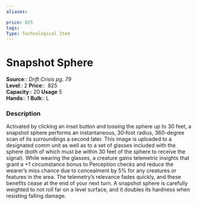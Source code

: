 ```yaml
---
aliases: 

price: 825
tags: 
Type: Technological Item
---
```


# Snapshot Sphere

**Source**:: _Drift Crisis pg. 79_  
**Level**:: 2
**Price**::  825  
**Capacity**:: 20 **Usage** 5  
**Hands**:: 1
**Bulk**:: L

### Description

Activated by clicking an inset button and tossing the sphere up to 30 feet, a snapshot sphere performs an instantaneous, 30‑foot radius, 360-degree scan of its surroundings a second later. This image is uploaded to a designated comm unit as well as to a set of glasses included with the sphere (both of which must be within 30 feet of the sphere to receive the signal). While wearing the glasses, a creature gains telemetric insights that grant a +1 circumstance bonus to Perception checks and reduce the wearer’s miss chance due to concealment by 5% for any creatures or features in the area. The telemetry’s relevance fades quickly, and these benefits cease at the end of your next turn. A snapshot sphere is carefully weighted to not roll far on a level surface, and it doubles its hardness when resisting falling damage.
